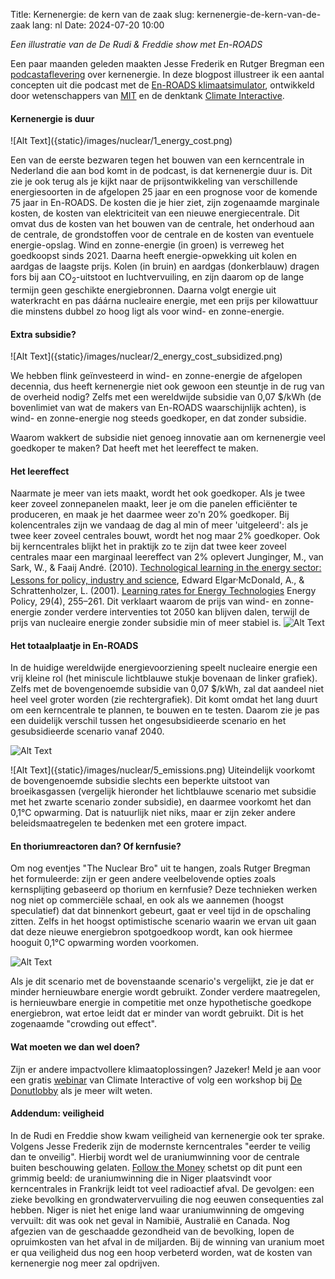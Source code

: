 Title: Kernenergie: de kern van de zaak
slug: kernenergie-de-kern-van-de-zaak
lang: nl
Date: 2024-07-20 10:00

_Een illustratie van de De Rudi & Freddie show met En-ROADS_

Een paar maanden geleden maakten Jesse Frederik en Rutger Bregman een [podcastaflevering](https://decorrespondent.nl/15275/kerncentrales-bouwen-peperdure-rechtse-identiteitspolitiek/01a1f5d6-bfa8-02c8-3fd0-d8f581734d96) over kernenergie. In deze blogpost illustreer ik een aantal concepten uit die podcast met de [En-ROADS klimaatsimulator](https://en-roads.climateinteractive.org/scenario.html?v=24.7.0), ontwikkeld door wetenschappers van [MIT](https://mitsloan.mit.edu/sustainability-initiative/welcome) en de denktank [Climate Interactive](https://www.climateinteractive.org/).



#### Kernenergie is duur

<side-block>
    <side-content>
        ![Alt Text]({static}/images/nuclear/1_energy_cost.png)
    </side-content>
</side-block>

Een van de eerste bezwaren tegen het bouwen van een kerncentrale in Nederland die aan bod komt in de podcast, is dat kernenergie duur is. Dit zie je ook terug als je kijkt naar de prijsontwikkeling van verschillende energiesoorten in de afgelopen 25 jaar en een prognose voor de komende 75 jaar in En-ROADS. De kosten die je hier ziet, zijn zogenaamde marginale kosten, de kosten van elektriciteit van een nieuwe energiecentrale. Dit omvat dus de kosten van het bouwen van de centrale, het onderhoud aan de centrale, de grondstoffen voor de centrale en de kosten van eventuele energie-opslag. Wind en zonne-energie (in groen) is verreweg het goedkoopst sinds 2021. Daarna heeft energie-opwekking uit kolen en aardgas de laagste prijs. Kolen (in bruin) en aardgas (donkerblauw) dragen fors bij aan CO<sub>2</sub>-uitstoot en luchtvervuiling, en zijn daarom op de lange termijn geen geschikte energiebronnen. Daarna volgt energie uit waterkracht en pas dáárna nucleaire energie, met een prijs per kilowattuur die minstens dubbel zo hoog ligt als voor wind- en zonne-energie.





#### Extra subsidie?

<side-block>
    <side-content>
        ![Alt Text]({static}/images/nuclear/2_energy_cost_subsidized.png)
    </side-content>
</side-block>

We hebben flink geïnvesteerd in wind- en zonne-energie de afgelopen decennia, dus heeft kernenergie niet ook gewoon een steuntje in de rug van de overheid nodig? Zelfs met een wereldwijde subsidie van 0,07 $/kWh (de bovenlimiet van wat de makers van En-ROADS waarschijnlijk achten), is wind- en zonne-energie nog steeds goedkoper, en dat zonder subsidie.

Waarom wakkert de subsidie niet genoeg innovatie aan om kernenergie veel goedkoper te maken? Dat heeft met het leereffect te maken.

#### Het leereffect

Naarmate je meer van iets maakt, wordt het ook goedkoper. Als je twee keer zoveel zonnepanelen maakt, leer je om die panelen efficiënter te produceren, en maak je het daarmee weer zo'n 20% goedkoper. Bij kolencentrales zijn we vandaag de dag al min of meer 'uitgeleerd': als je twee keer zoveel centrales bouwt, wordt het nog maar 2% goedkoper. Ook bij kerncentrales blijkt het in praktijk zo te zijn dat twee keer zoveel centrales maar een marginaal leereffect van 2% oplevert
<side-ref><side-content>Junginger, M., van Sark, W., & Faaij André. (2010). [Technological learning in the energy sector: Lessons for policy, industry and science](https://www.elgaronline.com/edcollbook/edcoll/9781848448346/9781848448346.xml), Edward Elgar</side-content></side-ref><sup>,</sup><side-ref><side-content>McDonald, A., & Schrattenholzer, L. (2001). [Learning rates for Energy Technologies](https://doi.org/10.1016/s0301-4215(00)00122-1) Energy Policy, 29(4), 255–261</side-content></side-ref>. Dit verklaart waarom de prijs van wind- en zonne-energie zonder verdere interventies tot 2050 kan blijven dalen, terwijl de prijs van nucleaire energie zonder subsidie min of meer stabiel is.
![Alt Text]({static}/images/nuclear/3_progress_ratio.png)



#### Het totaalplaatje in En-ROADS
In de huidige wereldwijde energievoorziening speelt nucleaire energie een vrij kleine rol (het miniscule lichtblauwe stukje bovenaan de linker grafiek). Zelfs met de bovengenoemde subsidie van 0,07 $/kWh, zal dat aandeel niet heel veel groter worden (zie rechtergrafiek). Dit komt omdat het lang duurt om een kerncentrale te plannen, te bouwen en te testen. Daarom zie je pas een duidelijk verschil tussen het ongesubsidieerde scenario en het gesubsidieerde scenario vanaf 2040.

![Alt Text]({static}/images/nuclear/4_energy_sources_diff.png)

<side-block>
    <side-content>
        ![Alt Text]({static}/images/nuclear/5_emissions.png)
    </side-content>
</side-block>
Uiteindelijk voorkomt de bovengenoemde subsidie slechts een beperkte uitstoot van broeikasgassen (vergelijk hieronder het lichtblauwe scenario met subsidie met het zwarte scenario zonder subsidie), en daarmee voorkomt het dan 0,1°C opwarming. Dat is natuurlijk niet niks, maar er zijn zeker andere beleidsmaatregelen te bedenken met een grotere impact.


#### En thoriumreactoren dan? Of kernfusie?


Om nog eventjes "The Nuclear Bro" uit te hangen, zoals Rutger Bregman het formuleerde: zijn er geen andere veelbelovende opties zoals kernsplijting gebaseerd op thorium en kernfusie? Deze technieken werken nog niet op commerciële schaal, en ook als we aannemen (hoogst speculatief) dat dat binnenkort gebeurt, gaat er veel tijd in de opschaling zitten. Zelfs in het hoogst optimistische scenario waarin we ervan uit gaan dat deze nieuwe energiebron spotgoedkoop wordt, kan ook hiermee hooguit 0,1°C opwarming worden voorkomen.

![Alt Text]({static}/images/nuclear/6_new_zero.png)

Als je dit scenario met de bovenstaande scenario's vergelijkt, zie je dat er minder hernieuwbare energie wordt gebruikt. Zonder verdere maatregelen, is hernieuwbare energie in competitie met onze hypothetische goedkope energiebron, wat ertoe leidt dat er minder van wordt gebruikt. Dit is het zogenaamde "crowding out effect".

#### Wat moeten we dan wel doen?
Zijn er andere impactvollere klimaatoplossingen? Jazeker! Meld je aan voor een gratis [webinar](https://www.climateinteractive.org/get-involved/webinars/) van Climate Interactive of volg een workshop bij [De Donutlobby](https://www.donutlobby.nl/) als je meer wilt weten.

#### Addendum: veiligheid
In de Rudi en Freddie show kwam veiligheid van kernenergie ook ter sprake. Volgens Jesse Frederik zijn de modernste kerncentrales "eerder te veilig dan te onveilig". Hierbij wordt wel de uraniumwinning voor de centrale buiten beschouwing gelaten. [Follow the Money](https://www.ftm.nl/artikelen/uraniummijn-in-niger?share=rCp6XQxBZf9IZNJ%2FYrml14oMQrkIQgvwO0%2FULCOdbhCr1iBoOkTa%2FJezJVy6jg0%3D) schetst op dit punt een grimmig beeld: de uraniumwinning die in Niger plaatsvindt voor kerncentrales in Frankrijk leidt tot veel radioactief afval. De gevolgen: een zieke bevolking en grondwatervervuiling die nog eeuwen consequenties zal hebben. Niger is niet het enige land waar uraniumwinning de omgeving vervuilt: dit was ook net geval in Namibië, Australië en Canada. Nog afgezien van de geschaadde gezondheid van de bevolking, lopen de opruimkosten van het afval in de miljarden. Bij de winning van uranium moet er qua veiligheid dus nog een hoop verbeterd worden, wat de kosten van kernenergie nog meer zal opdrijven.
